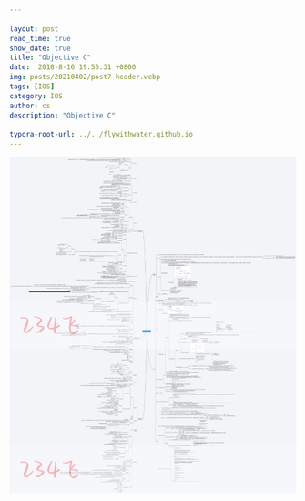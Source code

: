 ```yaml
---

layout: post
read_time: true
show_date: true
title: "Objective C"
date:  2018-8-16 19:55:31 +0800
img: posts/20210402/post7-header.webp
tags: [IOS]
category: IOS
author: cs
description: "Objective C"

typora-root-url: ../../flywithwater.github.io
---
```


<img src="/assets/img/posts/IOS/Objective C.jpg" alt="img" style="zoom:200%;" />

